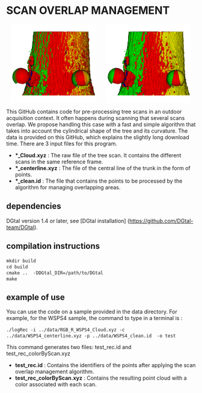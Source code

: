 # SCAN OVERLAP MANAGEMENT 

<div style="display: flex; justify-content: space-around;">
  <img src="avant.png" alt="Image before scan overlap management " width="45%" />
  <img src="apres.png" alt="Image after scan overlap management" width="45%" />
</div>

This GitHub contains code for pre-processing tree scans in an outdoor acquisition context. It often happens during scanning that several scans overlap. We propose handling this case with a fast and simple algorithm that takes into account the cylindrical shape of the tree and its curvature. The data is provided on this GitHub, which explains the slightly long download time. There are 3 input files for this program.

- **\*_Cloud.xyz** : The raw file of the tree scan. It contains the different scans in the same reference frame.
- **\*_centerline.xyz** : The file of the central line of the trunk in the form of points.
- **\*_clean.id** : The file that contains the points to be processed by the algorithm for managing overlapping areas.

## dependencies

DGtal version 1.4 or later, see [DGtal installation] (https://github.com/DGtal-team/DGtal).

## compilation instructions

```
mkdir build
cd build
cmake ..  -DDGtal_DIR=/path/to/DGtal
make
```

## example of use

You can use the code on a sample provided in the data directory. For example, for the WSPS4 sample, the command to type in a terminal is : 
```
./logRec -i ../data/RGB_R_WSPS4_Cloud.xyz -c ../data/WSPS4_centerline.xyz -p ../data/WSPS4_clean.id  -o test
```
This command generates two files: test_rec.id and test_rec_colorByScan.xyz

- **test_rec.id** : Contains the identifiers of the points after applying the scan overlap management algorithm. 
- **test_rec_colorByScan.xyz** : Contains the resulting point cloud with a color associated with each scan.